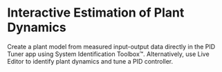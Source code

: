 # **Interactive Estimation of Plant Dynamics**

Create a plant model from measured input-output data directly in the PID Tuner app using System Identification Toolbox™. Alternatively, use Live Editor to identify plant dynamics and tune a PID controller.
